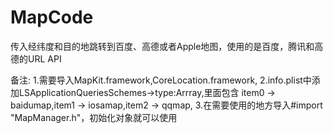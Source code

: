 # MapCode
传入经纬度和目的地跳转到百度、高德或者Apple地图，使用的是百度，腾讯和高德的URL API

备注:
1.需要导入MapKit.framework,CoreLocation.framework,
2.info.plist中添加LSApplicationQueriesSchemes->type:Arrray,里面包含
item0 -> baidumap,item1 -> iosamap,item2 -> qqmap,
3.在需要使用的地方导入#import "MapManager.h"，初始化对象就可以使用


